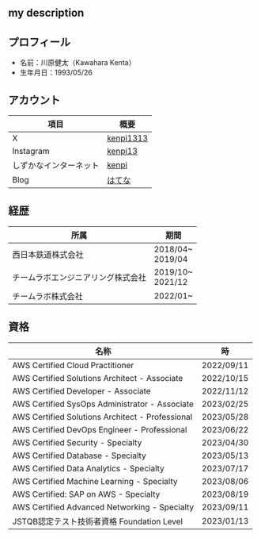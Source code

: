 ## my description

## プロフィール
- 名前：川原健太（Kawahara Kenta）
- 生年月日：1993/05/26

## アカウント

| 項目 | 概要 |
|---------|---------|
| X | [kenpi1313](https://twitter.com/kenpi1313)    |
| Instagram|[kenpi13](https://www.instagram.com/kenpi1313/)|
|しずかなインターネット|[kenpi](https://sizu.me/kenpi)|
|Blog|[はてな](https://kenpi-tech.hatenablog.com/)|

## 経歴

| 所属 | 期間 |
|---------|---------|
| 西日本鉄道株式会社 |2018/04~<br>2019/04|
| チームラボエンジニアリング株式会社|2019/10~<br>2021/12|
| チームラボ株式会社|2022/01~<br>|

## 資格

| 名称 | 時 |
|---------|---------|
| AWS Certified Cloud Practitioner |2022/09/11|
| AWS Certified Solutions Architect - Associate|2022/10/15|
| AWS Certified Developer - Associate|2022/11/12|
| AWS Certified SysOps Administrator - Associate|2023/02/25|
| AWS Certified Solutions Architect - Professional|2023/05/28|
| AWS Certified DevOps Engineer - Professional|2023/06/22|
| AWS Certified Security - Specialty|2023/04/30|
| AWS Certified Database - Specialty|2023/05/13|
| AWS Certified Data Analytics - Specialty|2023/07/17|
| AWS Certified Machine Learning - Specialty|2023/08/06|
| AWS Certified: SAP on AWS - Specialty|2023/08/19|
| AWS Certified Advanced Networking - Specialty|2023/09/11|
| JSTQB認定テスト技術者資格 Foundation Level|2023/01/13|